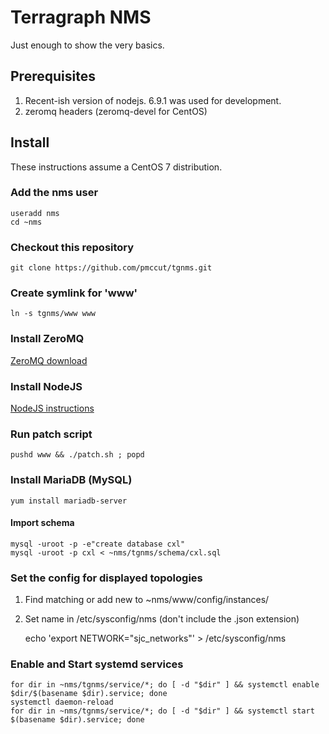 # Terragraph NMS
Just enough to show the very basics.

## Prerequisites
1. Recent-ish version of nodejs. 6.9.1 was used for development.
2. zeromq headers (zeromq-devel for CentOS)

## Install
These instructions assume a CentOS 7 distribution.
### Add the nms user
    useradd nms
    cd ~nms
### Checkout this repository
`git clone https://github.com/pmccut/tgnms.git`
### Create symlink for 'www'
`ln -s tgnms/www www`
### Install ZeroMQ
[ZeroMQ download](http://zeromq.org/intro:get-the-software)
### Install NodeJS
[NodeJS instructions](https://nodejs.org/en/download/package-manager/#enterprise-linux-and-fedora)
### Run patch script
`pushd www && ./patch.sh ; popd`
### Install MariaDB (MySQL)
`yum install mariadb-server`
#### Import schema
    mysql -uroot -p -e"create database cxl"
    mysql -uroot -p cxl < ~nms/tgnms/schema/cxl.sql
### Set the config for displayed topologies
1. Find matching or add new to  ~nms/www/config/instances/
2. Set name in /etc/sysconfig/nms (don't include the .json extension)

    echo 'export NETWORK="sjc_networks"' > /etc/sysconfig/nms

### Enable and Start systemd services
    for dir in ~nms/tgnms/service/*; do [ -d "$dir" ] && systemctl enable $dir/$(basename $dir).service; done
    systemctl daemon-reload
    for dir in ~nms/tgnms/service/*; do [ -d "$dir" ] && systemctl start $(basename $dir).service; done
